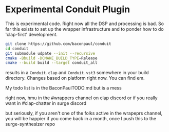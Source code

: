 # Experimental Conduit Plugin

This is experimental code. Right now all the DSP and processing is 
bad. So far this exists to set up the wrapper infrastructure
and to ponder how to do 'clap-first' development.

```bash
git clone https://github.com/baconpaul/conduit
cd conduit
git submodule udpate --init --recursive
cmake -Bbuild -DCMAKE_BUILD_TYPE=Release
cmake --build build --target conduit_all
```

results in a `Conduit.clap` and `Conduit.vst3` somewhere
in your build directory. Changes based on platform right now.
You can find em.

My todo list is in the BaconPaulTODO.md but is a mess

right now, hmu in the #wrappers channel on clap discord or
if you really want in #clap-chatter in surge discord

but seriously, if you aren't one of the folks active in
the wrapeprs channel, you will be happier if you come back
in a month, once I push this to the surge-synthesizer repo